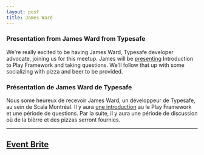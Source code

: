 ```yaml
---
layout: post
title: James Ward
---
```


### Presentation from James Ward from Typesafe

We're really excited to be having James Ward, Typesafe developer advocate, joining us for this meetup. James will be <a href="http://www.jamesward.com/presos">presenting</a> Introduction to Play Framework and taking questions.  We'll follow that up with some socializing with pizza and beer to be provided.

### Présentation de James Ward de Typesafe

Nous some heureux de recevoir James Ward, un développeur de Typesafe, au sein de Scala Montréal. Il y aura <a href="http://www.jamesward.com/presos">une introduction</a> au le Play Framework et une période de questions. Par la suite, il y aura une période de discussion où de la bièrre et des pizzas serront fournies.

---
<a href="http://scala-montreal-march.eventbrite.ca">Event Brite</a>
---
